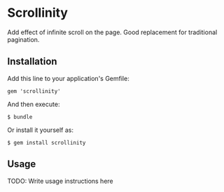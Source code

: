 # Scrollinity

Add effect of infinite scroll on the page. Good replacement for traditional pagination.

## Installation

Add this line to your application's Gemfile:

    gem 'scrollinity'

And then execute:

    $ bundle

Or install it yourself as:

    $ gem install scrollinity

## Usage

TODO: Write usage instructions here
